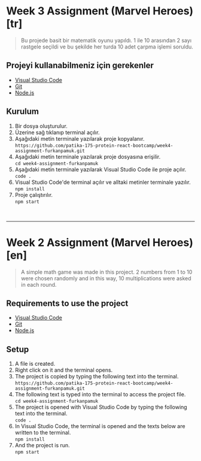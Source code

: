 
# Week 3 Assignment (Marvel Heroes) [tr]
 > Bu projede basit bir matematik oyunu yapıldı.
 > 1 ile 10 arasından 2 sayı rastgele seçildi ve bu şekilde her turda 10 adet çarpma işlemi soruldu.

 

## Projeyi kullanabilmeniz için gerekenler

- [Visual Studio Code](https://code.visualstudio.com/download)
- [Git](https://git-scm.com/downloads)
- [Node.js](https://nodejs.org/en/download/)

## Kurulum

1. Bir dosya oluşturulur.
2. Üzerine sağ tıklanıp terminal açılır.
3. Aşağıdaki metin terminale yazılarak proje kopyalanır. <br>
`https://github.com/patika-175-protein-react-bootcamp/week4-assignment-furkanpamuk.git` 
4. Aşağıdaki metin terminale yazılarak proje dosyasına erişilir.<br>
`cd week4-assignment-furkanpamuk `
5. Aşağıdaki metin terminale yazılarak Visual Studio Code ile proje açılır.  <br>
`code .`
6. Visual Studio Code'de terminal açılır ve alltaki metinler terminale yazılır.<br>
`npm install`
7. Proje çalıştırılır.<br>
`npm start`
    

<br>
<hr>

# Week 2 Assignment (Marvel Heroes) [en]
> A simple math game was made in this project.
> 2 numbers from 1 to 10 were chosen randomly and in this way, 10 multiplications were asked in each round.

## Requirements to use the project

- [Visual Studio Code](https://code.visualstudio.com/download)
- [Git](https://git-scm.com/downloads)
- [Node.js](https://nodejs.org/en/download/)

## Setup

1. A file is created.
2. Right click on it and the terminal opens.
3. The project is copied by typing the following text into the terminal.<br>
    `https://github.com/patika-175-protein-react-bootcamp/week4-assignment-furkanpamuk.git`
4. The following text is typed into the terminal to access the project file.<br>
`cd week4-assignment-furkanpamuk `
5. The project is opened with Visual Studio Code by typing the following text into the terminal.<br>
    `code .`
6. In Visual Studio Code, the terminal is opened and the texts below are written to the terminal.<br>
`npm install`
7. And the project is run.<br>
`npm start`
